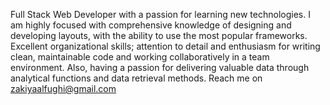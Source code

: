 Full Stack Web Developer with a passion for learning new technologies. I am highly focused with comprehensive knowledge of designing and developing layouts, with the ability to use the most popular frameworks. Excellent organizational skills; attention to detail and enthusiasm for writing clean, maintainable code and working collaboratively in a team environment. Also, having a passion for delivering valuable data through analytical functions and data retrieval methods.
Reach me on zakiyaalfughi@gmail.com
